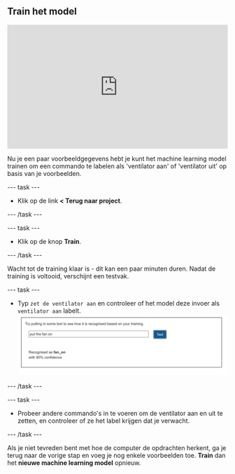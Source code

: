 ## Train het model

<html>
  <div style="position: relative; overflow: hidden; padding-top: 56.25%;">
    <iframe style="position: absolute; top: 0; left: 0; right: 0; width: 100%; height: 100%; border: none;" src="https://www.youtube.com/embed/62B6yHRVmmg?rel=0&cc_load_policy=1" allowfullscreen allow="accelerometer; autoplay; clipboard-write; encrypted-media; gyroscope; picture-in-picture; web-share"></iframe>
  </div>
</html>

Nu je een paar voorbeeldgegevens hebt je kunt het machine learning model trainen om een commando te labelen als 'ventilator aan' of 'ventilator uit' op basis van je voorbeelden.

\--- task ---

- Klik op de link **< Terug naar project**.

\--- /task ---

\--- task ---

- Klik op de knop **Train**.

\--- /task ---

Wacht tot de training klaar is - dit kan een paar minuten duren. Nadat de training is voltooid, verschijnt een testvak.

\--- task ---

- Typ `zet de ventilator aan` en controleer of het model deze invoer als `ventilator aan` labelt.
  ![Typ zet de ventilator aan in om te zien of dit wordt herkend](images/test-model.png)

\--- /task ---

\--- task ---

- Probeer andere commando's in te voeren om de ventilator aan en uit te zetten, en controleer of ze het label krijgen dat je verwacht.

\--- /task ---

Als je niet tevreden bent met hoe de computer de opdrachten herkent, ga je terug naar de vorige stap en voeg je nog enkele voorbeelden toe. **Train** dan het **nieuwe machine learning model** opnieuw.


